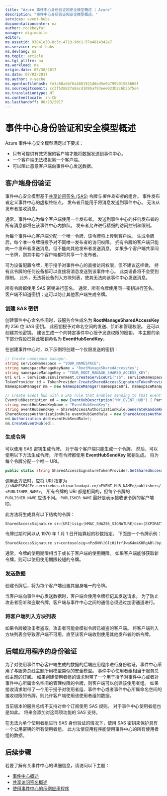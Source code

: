 ```yaml
---
title: "Azure 事件中心身份验证和安全模型概述 | Azure"
description: "事件中心身份验证和安全模型概述。"
services: event-hubs
documentationcenter: na
author: rockboyfor
manager: digimobile
editor: 
ms.assetid: 93841e30-0c5c-4719-9dc1-57a4814342e7
ms.service: event-hubs
ms.devlang: na
ms.topic: article
ms.tgt_pltfrm: na
ms.workload: na
origin.date: 05/30/2017
ms.date: 07/03/2017
ms.author: v-yeche
ms.openlocfilehash: fe3c60adbf0a4881921d6ed5e9a799b91586606f
ms.sourcegitcommit: cc3f528827a8acd109ba793eee023b8c6b2b75e4
ms.translationtype: HT
ms.contentlocale: zh-CN
ms.lasthandoff: 06/23/2017
---
```

# <a name="event-hubs-authentication-and-security-model-overview"></a>事件中心身份验证和安全模型概述

Azure 事件中心安全模型满足以下要求：

* 只有可提供有效凭据的客户端才能将数据发送到事件中心。
* 一个客户端无法模拟另一个客户端。
* 可以阻止恶意客户端向事件中心发送数据。

## <a name="client-authentication"></a>客户端身份验证

事件中心安全模型基于[共享访问签名 (SAS)](../service-bus-messaging/service-bus-sas.md) 令牌与*事件发布者*的组合。 事件发布者定义事件中心的虚拟终结点。 发布者只能用于将消息发送到事件中心。 无法从发布者接收消息。

通常，事件中心为每个客户端使用一个发布者。 发送到事件中心的任何发布者的所有消息都将在该事件中心内排队。 发布者允许进行精细的访问控制和限制。

为每个事件中心客户端分配一个唯一令牌，该令牌将上传到客户端。 生成令牌后，每个唯一令牌将授予对不同唯一发布者的访问权限。 拥有令牌的客户端只能向一个发布者发送消息，但不能向其他发布者发送消息。 如果多个客户端共享同一令牌，则其中每个客户端都将共享一个发布者。

可为设备配置令牌，用于授予对事件中心的直接访问权限，但不建议这样做。 持有此令牌的任何设备都可以直接将消息发送到该事件中心。 此类设备将不会受到限制。 此外，无法将设备列入方块列表，使其无法向该事件中心发送消息。

所有令牌都使用 SAS 密钥进行签名。 通常，所有令牌使用同一密钥进行签名。 客户端不知道密钥；这可以防止其他客户端生成令牌。

### <a name="create-the-sas-key"></a>创建 SAS 密钥

创建事件中心命名空间时，该服务会生成名为 **RootManageSharedAccessKey**的 256 位 SAS 密钥。 此密钥授予对命名空间的发送、侦听和管理权限。 还可以创建其他密钥。 建议生成一个向特定事件中心授予发送权限的密钥。 本主题的余下部分假设已将此密钥命名为 **EventHubSendKey**。

在创建事件中心时，以下示例将创建一个仅限发送的密钥：

```csharp
// Create namespace manager.
string serviceNamespace = "YOUR_NAMESPACE";
string namespaceManageKeyName = "RootManageSharedAccessKey";
string namespaceManageKey = "YOUR_ROOT_MANAGE_SHARED_ACCESS_KEY";
Uri uri = ServiceBusEnvironment.CreateServiceUri("sb", serviceNamespace, string.Empty);
TokenProvider td = TokenProvider.CreateSharedAccessSignatureTokenProvider(namespaceManageKeyName, namespaceManageKey);
NamespaceManager nm = new NamespaceManager(namespaceUri, namespaceManageTokenProvider);

// Create event hub with a SAS rule that enables sending to that event hub
EventHubDescription ed = new EventHubDescription("MY_EVENT_HUB") { PartitionCount = 32 };
string eventHubSendKeyName = "EventHubSendKey";
string eventHubSendKey = SharedAccessAuthorizationRule.GenerateRandomKey();
SharedAccessAuthorizationRule eventHubSendRule = new SharedAccessAuthorizationRule(eventHubSendKeyName, eventHubSendKey, new[] { AccessRights.Send });
ed.Authorization.Add(eventHubSendRule); 
nm.CreateEventHub(ed);
```

### <a name="generate-tokens"></a>生成令牌

可以使用 SAS 密钥生成令牌。 对于每个客户端只能生成一个令牌。 然后，可以使用以下方法生成令牌。 所有令牌都使用 **EventHubSendKey** 密钥生成。 将为每个令牌分配一个唯一 URI。

```csharp
public static string SharedAccessSignatureTokenProvider.GetSharedAccessSignature(string keyName, string sharedAccessKey, string resource, TimeSpan tokenTimeToLive)
```

调用此方法时，应将 URI 指定为 `//<NAMESPACE>.servicebus.chinacloudapi.cn/<EVENT_HUB_NAME>/publishers/<PUBLISHER_NAME>`。 所有令牌的 URI 都是相同的，但每个令牌的 `PUBLISHER_NAME` 应该不同。 `PUBLISHER_NAME` 最好是表示接收该令牌的客户端 ID。

此方法将生成具有以下结构的令牌：

```csharp
SharedAccessSignature sr={URI}&sig={HMAC_SHA256_SIGNATURE}&se={EXPIRATION_TIME}&skn={KEY_NAME}
```

令牌过期时间以从 1970 年 1 月 1 日开始算起的秒数指定。 下面是一个令牌示例：

```csharp
SharedAccessSignature sr=contoso&sig=nPzdNN%2Gli0ifrfJwaK4mkK0RqAB%2byJUlt%2bGFmBHG77A%3d&se=1403130337&skn=RootManageSharedAccessKey
```

通常，令牌的使用期限相当于或长于客户端的使用期限。 如果客户端能够获取新令牌，则可以使用使用期限较短的令牌。

### <a name="sending-data"></a>发送数据

创建令牌后，将为每个客户端设置其自身唯一的令牌。

当客户端向事件中心发送数据时，客户端会使用令牌标记其发送请求。 为了防止攻击者窃听和盗取令牌，客户端与事件中心之间的通信必须通过加密通道进行。

### <a name="blacklisting-clients"></a>将客户端列入方块列表

如果令牌被攻击者盗取，攻击者可能会模拟令牌已被盗的客户端。 将客户端列入方块列表会导致客户端不可用，直至该客户端收到使用其他发布者的新令牌。

## <a name="authentication-of-back-end-applications"></a>后端应用程序的身份验证

为了对使用事件中心客户端生成的数据的后端应用程序进行身份验证，事件中心采用了与服务总线主题所用模型类似的安全模型。 事件中心使用者组相当于服务总线主题的订阅。 如果创建使用者组的请求附带了一个用于授予对事件中心或者对事件中心所属命名空间的管理权限的令牌，则客户端可以创建该使用者组。 如果接收请求附带了一个用于授予对使用者组、事件中心或者事件中心所属命名空间的接收权限的令牌，则允许客户端使用该使用者组的数据。

当前版本的服务总线不支持对单个订阅使用 SAS 规则。 对于事件中心使用者组也是如此。 将来会添加对这两项功能的 SAS 支持。

在无法为单个使用者组进行 SAS 身份验证的情况下，使用 SAS 密钥来保护具有一个公用密钥的所有使用者组。 此方法使应用程序能使用事件中心的所有使用者组的数据。

## <a name="next-steps"></a>后续步骤

若要了解有关事件中心的详细信息，请访问以下主题：

* [事件中心概述]
* [共享访问签名概述]
* [使用事件中心的示例应用程序]

[事件中心概述]: event-hubs-what-is-event-hubs.md
[使用事件中心的示例应用程序]: https://github.com/Azure/azure-event-hubs/tree/master/samples
[共享访问签名概述]: ../service-bus-messaging/service-bus-sas.md